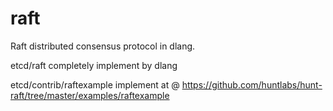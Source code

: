 # raft
Raft distributed consensus protocol in dlang.

etcd/raft completely implement by dlang 

etcd/contrib/raftexample implement at @ https://github.com/huntlabs/hunt-raft/tree/master/examples/raftexample
